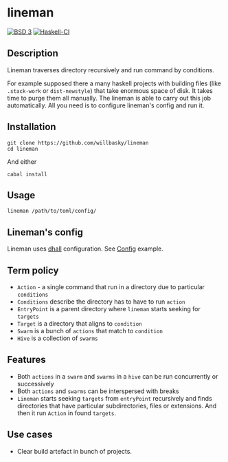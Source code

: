 # lineman

[![BSD 3](https://img.shields.io/badge/license-BSD3-blue.svg)](LICENSE)
[![Haskell-CI](https://github.com/willbasky/lineman/actions/workflows/haskell-ci.yml/badge.svg?branch=master)](https://github.com/willbasky/lineman/actions/workflows/haskell-ci.yml)

## Description

Lineman traverses directory recursively and run command by conditions.

For example supposed there a many haskell projects with building files (like `.stack-work` or `dist-newstyle`) that take enormous space of disk. It takes time to purge them all manually. The lineman is able to carry out this job automatically. All you need is to configure lineman's config and run it.

## Installation

    git clone https://github.com/willbasky/lineman
    cd lineman

And either

    cabal install

## Usage

    lineman /path/to/toml/config/

## Lineman's config

Lineman uses [dhall](https://dhall-lang.org) configuration. See [Config](./lineman.dhall) example.

## Term policy

- `Action` - a single command that run in a directory due to particular `conditions`
- `Conditions` describe the directory has to have to run `action`
- `EntryPoint` is a parent directory where `lineman` starts seeking for `targets`
- `Target` is a directory that aligns to `condition` 
- `Swarm` is a bunch of `actions` that match to `condition`
- `Hive` is a collection of `swarms`

## Features 

- Both `actions` in a `swarm` and `swarms` in a `hive` can be run concurrently or successively 
- Both `actions` and `swarms` can be interspersed with breaks
- `Lineman` starts seeking `targets` from `entryPoint` recursively and finds directories that have particular subdirectories, files or extensions. And then it run `Action` in found `targets`. 

## Use cases

- Clear build artefact in bunch of projects. 

